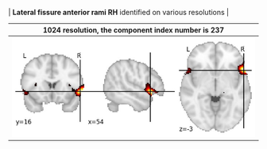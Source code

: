 


| **Lateral fissure anterior rami RH** identified on various resolutions |

| 1024 resolution, the component index number is 237|  
|:---:|  
| ![Component 1024](../1024/final/237.jpg "From component 1024: Lateral fissure anterior rami RH") |